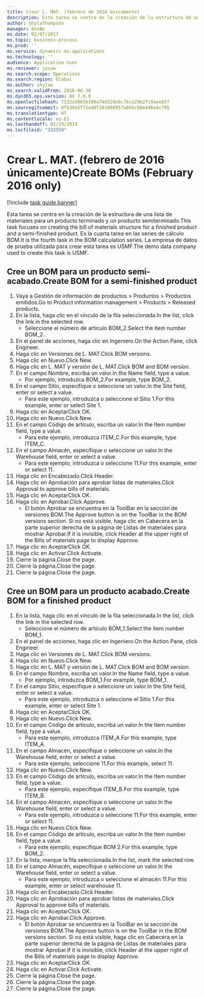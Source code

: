 ```yaml
---
title: Crear L. MAT. (febrero de 2016 únicamente)
description: Esta tarea se centra en la creación de la estructura de una lista de materiales para un producto terminado y un producto semiterminado.
author: ShylaThompson
manager: AnnBe
ms.date: 02/07/2017
ms.topic: business-process
ms.prod: ''
ms.service: dynamics-ax-applications
ms.technology: ''
audience: Application User
ms.reviewer: josaw
ms.search.scope: Operations
ms.search.region: Global
ms.author: shylaw
ms.search.validFrom: 2016-06-30
ms.dyn365.ops.version: AX 7.0.0
ms.openlocfilehash: f132a3865b180a74d328ebc76ca29b2fc8aee85f
ms.sourcegitcommit: 0f530e5f72a40f383868957a6b5cb0e446e4c795
ms.translationtype: HT
ms.contentlocale: es-ES
ms.lasthandoff: 01/29/2019
ms.locfileid: "332550"
---
```

# <a name="create-boms-february-2016-only"></a><span data-ttu-id="4b341-103">Crear L. MAT. (febrero de 2016 únicamente)</span><span class="sxs-lookup"><span data-stu-id="4b341-103">Create BOMs (February 2016 only)</span></span>

[!include [task guide banner](../../includes/task-guide-banner.md)]

<span data-ttu-id="4b341-104">Esta tarea se centra en la creación de la estructura de una lista de materiales para un producto terminado y un producto semiterminado.</span><span class="sxs-lookup"><span data-stu-id="4b341-104">This task focuses on creating the bill of materials structure for a finished product and a semi-finished product.</span></span> <span data-ttu-id="4b341-105">Es la cuarta tarea en las series de cálculo BOM.</span><span class="sxs-lookup"><span data-stu-id="4b341-105">It is the fourth task in the BOM calculation series.</span></span> <span data-ttu-id="4b341-106">La empresa de datos de prueba utilizada para crear esta tarea es USMF.</span><span class="sxs-lookup"><span data-stu-id="4b341-106">The demo data company used to create this task is USMF.</span></span>


## <a name="create-bom-for-a-semi-finished-product"></a><span data-ttu-id="4b341-107">Cree un BOM para un producto semi-acabado.</span><span class="sxs-lookup"><span data-stu-id="4b341-107">Create BOM for a semi-finished product</span></span>
1. <span data-ttu-id="4b341-108">Vaya a Gestión de información de productos > Productos > Productos emitidos.</span><span class="sxs-lookup"><span data-stu-id="4b341-108">Go to Product information management > Products > Released products.</span></span>
2. <span data-ttu-id="4b341-109">En la lista, haga clic en el vínculo de la fila seleccionada.</span><span class="sxs-lookup"><span data-stu-id="4b341-109">In the list, click the link in the selected row.</span></span>
    * <span data-ttu-id="4b341-110">Seleccione el número de artículo BOM_2.</span><span class="sxs-lookup"><span data-stu-id="4b341-110">Select the item number BOM_2.</span></span>  
3. <span data-ttu-id="4b341-111">En el panel de acciones, haga clic en Ingeniero.</span><span class="sxs-lookup"><span data-stu-id="4b341-111">On the Action Pane, click Engineer.</span></span>
4. <span data-ttu-id="4b341-112">Haga clic en Versiones de L. MAT.</span><span class="sxs-lookup"><span data-stu-id="4b341-112">Click BOM versions.</span></span>
5. <span data-ttu-id="4b341-113">Haga clic en Nuevo.</span><span class="sxs-lookup"><span data-stu-id="4b341-113">Click New.</span></span>
6. <span data-ttu-id="4b341-114">Haga clic en L. MAT y versión de L. MAT.</span><span class="sxs-lookup"><span data-stu-id="4b341-114">Click BOM and BOM version.</span></span>
7. <span data-ttu-id="4b341-115">En el campo Nombre, escriba un valor.</span><span class="sxs-lookup"><span data-stu-id="4b341-115">In the Name field, type a value.</span></span>
    * <span data-ttu-id="4b341-116">Por ejemplo, introduzca BOM_2.</span><span class="sxs-lookup"><span data-stu-id="4b341-116">For example, type BOM_2.</span></span>  
8. <span data-ttu-id="4b341-117">En el campo Sitio, especifique o seleccione un valor.</span><span class="sxs-lookup"><span data-stu-id="4b341-117">In the Site field, enter or select a value.</span></span>
    * <span data-ttu-id="4b341-118">Para este ejemplo, introduzca o seleccione el Sitio 1.</span><span class="sxs-lookup"><span data-stu-id="4b341-118">For this example, enter or select Site 1.</span></span>  
9. <span data-ttu-id="4b341-119">Haga clic en Aceptar</span><span class="sxs-lookup"><span data-stu-id="4b341-119">Click OK.</span></span>
10. <span data-ttu-id="4b341-120">Haga clic en Nuevo.</span><span class="sxs-lookup"><span data-stu-id="4b341-120">Click New.</span></span>
11. <span data-ttu-id="4b341-121">En el campo Código de artículo, escriba un valor.</span><span class="sxs-lookup"><span data-stu-id="4b341-121">In the Item number field, type a value.</span></span>
    * <span data-ttu-id="4b341-122">Para este ejemplo, introduzca ITEM_C.</span><span class="sxs-lookup"><span data-stu-id="4b341-122">For this example, type ITEM_C.</span></span>  
12. <span data-ttu-id="4b341-123">En el campo Almacén, especifique o seleccione un valor.</span><span class="sxs-lookup"><span data-stu-id="4b341-123">In the Warehouse field, enter or select a value.</span></span>
    * <span data-ttu-id="4b341-124">Para este ejemplo, introduzca o seleccione 11.</span><span class="sxs-lookup"><span data-stu-id="4b341-124">For this example, enter or select 11.</span></span>  
13. <span data-ttu-id="4b341-125">Haga clic en Encabezado.</span><span class="sxs-lookup"><span data-stu-id="4b341-125">Click Header.</span></span>
14. <span data-ttu-id="4b341-126">Haga clic en Aprobación para aprobar listas de materiales.</span><span class="sxs-lookup"><span data-stu-id="4b341-126">Click Approval to approve bills of materials.</span></span>
15. <span data-ttu-id="4b341-127">Haga clic en Aceptar</span><span class="sxs-lookup"><span data-stu-id="4b341-127">Click OK.</span></span>
16. <span data-ttu-id="4b341-128">Haga clic en Aprobar.</span><span class="sxs-lookup"><span data-stu-id="4b341-128">Click Approve.</span></span>
    * <span data-ttu-id="4b341-129">El botón Aprobar se encuentra en la ToolBar en la sección de versiones BOM.</span><span class="sxs-lookup"><span data-stu-id="4b341-129">The Approve button is on the ToolBar in the  BOM versions section.</span></span> <span data-ttu-id="4b341-130">Si no está visible, haga clic en Cabecera en la parte superior derecha de la página de Listas de materiales para mostrar Aprobar.</span><span class="sxs-lookup"><span data-stu-id="4b341-130">If it is invisible, click Header at the upper right of the Bills of materials page to display Approve.</span></span>  
17. <span data-ttu-id="4b341-131">Haga clic en Aceptar</span><span class="sxs-lookup"><span data-stu-id="4b341-131">Click OK.</span></span>
18. <span data-ttu-id="4b341-132">Haga clic en Activar.</span><span class="sxs-lookup"><span data-stu-id="4b341-132">Click Activate.</span></span>
19. <span data-ttu-id="4b341-133">Cierre la página.</span><span class="sxs-lookup"><span data-stu-id="4b341-133">Close the page.</span></span>
20. <span data-ttu-id="4b341-134">Cierre la página.</span><span class="sxs-lookup"><span data-stu-id="4b341-134">Close the page.</span></span>
21. <span data-ttu-id="4b341-135">Cierre la página.</span><span class="sxs-lookup"><span data-stu-id="4b341-135">Close the page.</span></span>

## <a name="create-bom-for-a-finished-product"></a><span data-ttu-id="4b341-136">Cree un BOM para un producto acabado.</span><span class="sxs-lookup"><span data-stu-id="4b341-136">Create BOM for a finished product</span></span>
1. <span data-ttu-id="4b341-137">En la lista, haga clic en el vínculo de la fila seleccionada.</span><span class="sxs-lookup"><span data-stu-id="4b341-137">In the list, click the link in the selected row.</span></span>
    * <span data-ttu-id="4b341-138">Seleccione el número de artículo BOM_1.</span><span class="sxs-lookup"><span data-stu-id="4b341-138">Select the item number BOM_1.</span></span>  
2. <span data-ttu-id="4b341-139">En el panel de acciones, haga clic en Ingeniero.</span><span class="sxs-lookup"><span data-stu-id="4b341-139">On the Action Pane, click Engineer.</span></span>
3. <span data-ttu-id="4b341-140">Haga clic en Versiones de L. MAT.</span><span class="sxs-lookup"><span data-stu-id="4b341-140">Click BOM versions.</span></span>
4. <span data-ttu-id="4b341-141">Haga clic en Nuevo.</span><span class="sxs-lookup"><span data-stu-id="4b341-141">Click New.</span></span>
5. <span data-ttu-id="4b341-142">Haga clic en L. MAT y versión de L. MAT.</span><span class="sxs-lookup"><span data-stu-id="4b341-142">Click BOM and BOM version.</span></span>
6. <span data-ttu-id="4b341-143">En el campo Nombre, escriba un valor.</span><span class="sxs-lookup"><span data-stu-id="4b341-143">In the Name field, type a value.</span></span>
    * <span data-ttu-id="4b341-144">Por ejemplo, introduzca BOM_1.</span><span class="sxs-lookup"><span data-stu-id="4b341-144">For example, type BOM_1.</span></span>  
7. <span data-ttu-id="4b341-145">En el campo Sitio, especifique o seleccione un valor.</span><span class="sxs-lookup"><span data-stu-id="4b341-145">In the Site field, enter or select a value.</span></span>
    * <span data-ttu-id="4b341-146">Para este ejemplo, introduzca o seleccione el Sitio 1.</span><span class="sxs-lookup"><span data-stu-id="4b341-146">For this example, enter or select Site 1.</span></span>  
8. <span data-ttu-id="4b341-147">Haga clic en Aceptar</span><span class="sxs-lookup"><span data-stu-id="4b341-147">Click OK.</span></span>
9. <span data-ttu-id="4b341-148">Haga clic en Nuevo.</span><span class="sxs-lookup"><span data-stu-id="4b341-148">Click New.</span></span>
10. <span data-ttu-id="4b341-149">En el campo Código de artículo, escriba un valor.</span><span class="sxs-lookup"><span data-stu-id="4b341-149">In the Item number field, type a value.</span></span>
    * <span data-ttu-id="4b341-150">Para este ejemplo, introduzca ITEM_A.</span><span class="sxs-lookup"><span data-stu-id="4b341-150">For this example, type ITEM_A.</span></span>  
11. <span data-ttu-id="4b341-151">En el campo Almacén, especifique o seleccione un valor.</span><span class="sxs-lookup"><span data-stu-id="4b341-151">In the Warehouse field, enter or select a value.</span></span>
    * <span data-ttu-id="4b341-152">Para este ejemplo, seleccione 11.</span><span class="sxs-lookup"><span data-stu-id="4b341-152">For this example, select 11.</span></span>  
12. <span data-ttu-id="4b341-153">Haga clic en Nuevo.</span><span class="sxs-lookup"><span data-stu-id="4b341-153">Click New.</span></span>
13. <span data-ttu-id="4b341-154">En el campo Código de artículo, escriba un valor.</span><span class="sxs-lookup"><span data-stu-id="4b341-154">In the Item number field, type a value.</span></span>
    * <span data-ttu-id="4b341-155">Para este ejemplo, especifique ITEM_B.</span><span class="sxs-lookup"><span data-stu-id="4b341-155">For this example, type ITEM_B.</span></span>  
14. <span data-ttu-id="4b341-156">En el campo Almacén, especifique o seleccione un valor.</span><span class="sxs-lookup"><span data-stu-id="4b341-156">In the Warehouse field, enter or select a value.</span></span>
    * <span data-ttu-id="4b341-157">Para este ejemplo, introduzca o seleccione 11.</span><span class="sxs-lookup"><span data-stu-id="4b341-157">For this example, enter or select 11.</span></span>  
15. <span data-ttu-id="4b341-158">Haga clic en Nuevo.</span><span class="sxs-lookup"><span data-stu-id="4b341-158">Click New.</span></span>
16. <span data-ttu-id="4b341-159">En el campo Código de artículo, escriba un valor.</span><span class="sxs-lookup"><span data-stu-id="4b341-159">In the Item number field, type a value.</span></span>
    * <span data-ttu-id="4b341-160">Para este ejemplo, especifique BOM 2.</span><span class="sxs-lookup"><span data-stu-id="4b341-160">For this example, type BOM_2.</span></span>  
17. <span data-ttu-id="4b341-161">En la lista, marque la fila seleccionada.</span><span class="sxs-lookup"><span data-stu-id="4b341-161">In the list, mark the selected row.</span></span>
18. <span data-ttu-id="4b341-162">En el campo Almacén, especifique o seleccione un valor.</span><span class="sxs-lookup"><span data-stu-id="4b341-162">In the Warehouse field, enter or select a value.</span></span>
    * <span data-ttu-id="4b341-163">Para este ejemplo, introduzca o seleccione el almacén 11.</span><span class="sxs-lookup"><span data-stu-id="4b341-163">For this example, enter or select warehouse 11.</span></span>  
19. <span data-ttu-id="4b341-164">Haga clic en Encabezado.</span><span class="sxs-lookup"><span data-stu-id="4b341-164">Click Header.</span></span>
20. <span data-ttu-id="4b341-165">Haga clic en Aprobación para aprobar listas de materiales.</span><span class="sxs-lookup"><span data-stu-id="4b341-165">Click Approval to approve bills of materials.</span></span>
21. <span data-ttu-id="4b341-166">Haga clic en Aceptar</span><span class="sxs-lookup"><span data-stu-id="4b341-166">Click OK.</span></span>
22. <span data-ttu-id="4b341-167">Haga clic en Aprobar.</span><span class="sxs-lookup"><span data-stu-id="4b341-167">Click Approve.</span></span>
    * <span data-ttu-id="4b341-168">El botón Aprobar se encuentra en la ToolBar en la sección de versiones BOM.</span><span class="sxs-lookup"><span data-stu-id="4b341-168">The Approve button is on the ToolBar in the  BOM versions section.</span></span> <span data-ttu-id="4b341-169">Si no está visible, haga clic en Cabecera en la parte superior derecha de la página de Listas de materiales para mostrar Aprobar.</span><span class="sxs-lookup"><span data-stu-id="4b341-169">If it is invisible, click Header at the upper right of the Bills of materials page to display Approve.</span></span>  
23. <span data-ttu-id="4b341-170">Haga clic en Aceptar</span><span class="sxs-lookup"><span data-stu-id="4b341-170">Click OK.</span></span>
24. <span data-ttu-id="4b341-171">Haga clic en Activar.</span><span class="sxs-lookup"><span data-stu-id="4b341-171">Click Activate.</span></span>
25. <span data-ttu-id="4b341-172">Cierre la página.</span><span class="sxs-lookup"><span data-stu-id="4b341-172">Close the page.</span></span>
26. <span data-ttu-id="4b341-173">Cierre la página.</span><span class="sxs-lookup"><span data-stu-id="4b341-173">Close the page.</span></span>
27. <span data-ttu-id="4b341-174">Cierre la página.</span><span class="sxs-lookup"><span data-stu-id="4b341-174">Close the page.</span></span>

